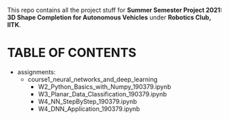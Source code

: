 This repo contains all the project stuff for **Summer Semester Project 2021: 3D Shape Completion for Autonomous Vehicles** under **Robotics Club, IITK**.

# **TABLE OF CONTENTS**
 
* assignments:
    - course1_neural_networks_and_deep_learning
        + W2_Python_Basics_with_Numpy_190379.ipynb
        + W3_Planar_Data_Classification_190379.ipynb
        + W4_NN_StepByStep_190379.ipynb
        + W4_DNN_Application_190379.ipynb
